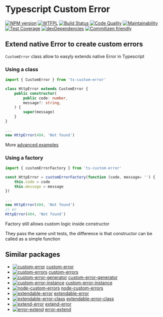 # Typescript Custom Error

[![NPM version](https://img.shields.io/npm/v/ts-custom-error.svg?colorB=green)](https://www.npmjs.com/package/ts-custom-error)
[![WTFPL](https://img.shields.io/npm/l/ts-custom-error.svg?colorB=green)](http://www.wtfpl.net)
[![Build Status](https://img.shields.io/travis/adriengibrat/ts-custom-error.svg)](https://travis-ci.org/adriengibrat/ts-custom-error)
[![Code Quality](https://img.shields.io/bithound/code/github/adriengibrat/ts-custom-error.svg)](https://www.bithound.io/github/adriengibrat/ts-custom-error/master)
[![Maintainability](https://img.shields.io/codeclimate/maintainability/adriengibrat/ts-custom-error.svg)](https://codeclimate.com/github/adriengibrat/ts-custom-error/maintainability)
[![Test Coverage](https://img.shields.io/codeclimate/c/adriengibrat/ts-custom-error.svg)](https://codeclimate.com/github/adriengibrat/ts-custom-error/test_coverage)
[![devDependencies](https://img.shields.io/david/dev/adriengibrat/ts-custom-error.svg)](https://www.bithound.io/github/adriengibrat/ts-custom-error/master/dependencies/npm)
[![Commitizen friendly](https://img.shields.io/badge/commitizen-friendly-brightgreen.svg)](http://commitizen.github.io/cz-cli/)

## Extend native Error to create custom errors

`CustomError` class allow to easyly extends native Error in Typescript

### Using a class

```ts
import { CustomError } from 'ts-custom-error'

class HttpError extends CustomError {
	public constructor(
		public code: number,
		message?: string,
	) {
		super(message)
	}
}

...
new HttpError(404, 'Not found')
```

More [advanced examples](https://github.com/adriengibrat/ts-custom-error/tree/master/src/example)

### Using a factory

```ts
import { customErrorFactory } from 'ts-custom-error'

const HttpError = customErrorFactory(function (code, message= '') {
	this.code = code
	this.message = message
})

...
new HttpError(404, 'Not found')
// or
HttpError(404, 'Not found')
```

Factory still allows custom logic inside constructor

They pass the same unit tests, the difference is that constructor can be called as a simple function

## Similar packages
- [![custom-error](https://badge.fury.io/js/custom-error.svg)](https://www.npmjs.com/package/custom-error) [custom-error](https://github.com/andrezsanchez/custom-error)
- [![custom-errors](https://badge.fury.io/js/custom-errors.svg)](https://www.npmjs.com/package/custom-errors) [custom-errors](https://github.com/techjacker/custom-errors)
- [![custom-error-generator](https://badge.fury.io/js/custom-error-generator.svg)](https://www.npmjs.com/package/custom-error-generator) [custom-error-generator](https://github.com/jproulx/node-custom-error)
- [![custom-error-instance](https://badge.fury.io/js/custom-error-instance.svg)](https://www.npmjs.com/package/custom-error-instance) [custom-error-instance](https://github.com/Gi60s/custom-error-instance)
- [![node-custom-errors](https://badge.fury.io/js/node-custom-errors.svg)](https://www.npmjs.com/package/node-custom-errors) [node-custom-errors](https://github.com/axyjs/node-custom-errors)
- [![extendable-error](https://badge.fury.io/js/extendable-error.svg)](https://www.npmjs.com/package/extendable-error) [extendable-error](https://github.com/vilic/extendable-error)
- [![extendable-error-class](https://badge.fury.io/js/extendable-error-class.svg)](https://www.npmjs.com/package/extendable-error-class) [extendable-error-class](https://github.com/brillout/extendable-error-class)
- [![extend-error](https://badge.fury.io/js/extend-error.svg)](https://www.npmjs.com/package/extend-error) [extend-error](https://github.com/jayyvis/extend-error)
- [![error-extend](https://badge.fury.io/js/eerror-extend.svg)](https://www.npmjs.com/package/error-extend) [error-extend](https://github.com/tilap/error-extend)
